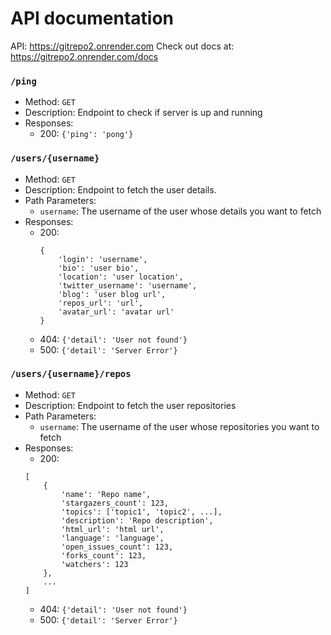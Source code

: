 
# API documentation

API: https://gitrepo2.onrender.com
Check out docs at: https://gitrepo2.onrender.com/docs

### `/ping`
- Method: `GET`
- Description: Endpoint to check if server is up and running
- Responses:
    - 200: `{'ping': 'pong'}`
    
### `/users/{username}`
- Method: `GET`
- Description: Endpoint to fetch the user details.
- Path Parameters:
    - `username`: The username of the user whose details you want to fetch
- Responses:
    - 200:
        ```
        {
            'login': 'username',
            'bio': 'user bio',
            'location': 'user location',
            'twitter_username': 'username',
            'blog': 'user blog url',
            'repos_url': 'url',
            'avatar_url': 'avatar url'
        }
        ```
    - 404: `{'detail': 'User not found'}`
    - 500: `{'detail': 'Server Error'}`

### `/users/{username}/repos`
- Method: `GET`
- Description: Endpoint to fetch the user repositories
- Path Parameters:
    - `username`: The username of the user whose repositories you want to fetch
- Responses:
    - 200:
    ```
    [
        {
            'name': 'Repo name',
            'stargazers_count': 123,
            'topics': ['topic1', 'topic2', ...],
            'description': 'Repo description',
            'html_url': 'html url',
            'language': 'language',
            'open_issues_count': 123,
            'forks_count': 123,
            'watchers': 123
        },
        ...
    ]
    ```
    - 404: `{'detail': 'User not found'}`
    - 500: `{'detail': 'Server Error'}`


